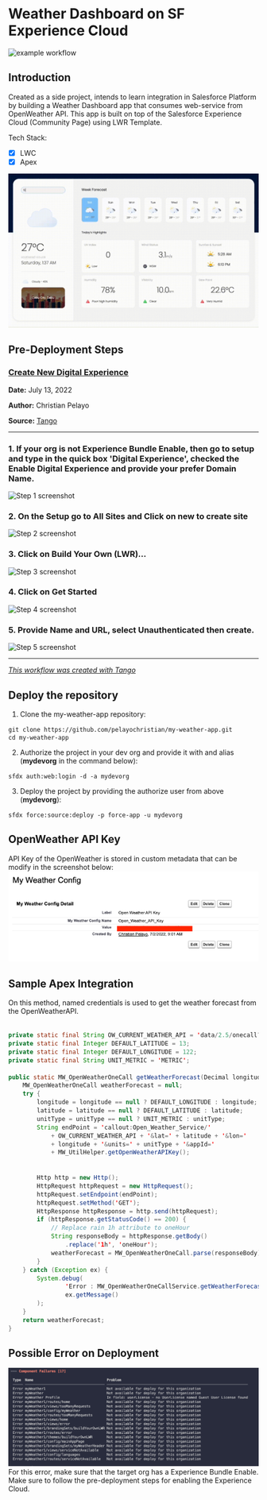 # Weather Dashboard on SF Experience Cloud
![example workflow](https://github.com/pelayochristian/my-weather-app/actions/workflows/push-development-branch.yml/badge.svg)
## Introduction
Created as a side project, intends to learn integration in Salesforce Platform by building a Weather Dashboard app that consumes web-service from OpenWeather API. This app is built on top of the Salesforce Experience Cloud (Community Page) using LWR Template. 

Tech Stack:
- [x] LWC
- [x] Apex

![](demo.gif)

## Pre-Deployment Steps
### [Create New Digital Experience](https://app.tango.us/app/workflow/e6c7a07d-3e59-4ed5-9664-2e853dde4822?utm_source=markdown&utm_medium=markdown&utm_campaign=workflow%20export%20links)



__Date:__ July 13, 2022

__Author:__ Christian Pelayo

__Source:__ [Tango](https://app.tango.us/app/workflow/e6c7a07d-3e59-4ed5-9664-2e853dde4822?utm_source=markdown&utm_medium=markdown&utm_campaign=workflow%20export%20links)

***

### 1. If your org is not Experience Bundle Enable, then go to setup and type in the quick box 'Digital Experience', checked the Enable Digital Experience and provide your prefer Domain Name.
![Step 1 screenshot](https://images.tango.us/public/image_de9d3d92-be82-424a-b627-1144b5a76a88.png?crop=focalpoint&fit=crop&fp-x=0.5000&fp-y=0.5000&fp-z=1.0000&w=1200&mark-w=0.2&mark-pad=0&mark64=aHR0cHM6Ly9pbWFnZXMudGFuZ28udXMvc3RhdGljL21hZGUtd2l0aC10YW5nby13YXRlcm1hcmsucG5n&ar=1324%3A725)


### 2. On the Setup go to All Sites and Click on new to create site
![Step 2 screenshot](https://images.tango.us/public/screenshot_df15c9cc-79db-429e-a140-5ee123316bf5.png?crop=focalpoint&fit=crop&fp-x=0.3030&fp-y=0.2667&fp-z=3.0000&w=1200&mark-w=0.2&mark-pad=0&mark64=aHR0cHM6Ly9pbWFnZXMudGFuZ28udXMvc3RhdGljL21hZGUtd2l0aC10YW5nby13YXRlcm1hcmsucG5n&ar=1920%3A943)


### 3. Click on Build Your Own (LWR)…
![Step 3 screenshot](https://images.tango.us/public/screenshot_0fc6d6a1-be5f-4896-8ab7-fdc3e9fdf353.png?crop=focalpoint&fit=crop&fp-x=0.4961&fp-y=0.4708&fp-z=1.2953&w=1200&mark-w=0.2&mark-pad=0&mark64=aHR0cHM6Ly9pbWFnZXMudGFuZ28udXMvc3RhdGljL21hZGUtd2l0aC10YW5nby13YXRlcm1hcmsucG5n&ar=1920%3A943)


### 4. Click on Get Started
![Step 4 screenshot](https://images.tango.us/public/screenshot_0d1873bd-2e93-4409-bb91-78fa929482a3.png?crop=focalpoint&fit=crop&fp-x=0.6008&fp-y=0.2444&fp-z=2.2884&w=1200&mark-w=0.2&mark-pad=0&mark64=aHR0cHM6Ly9pbWFnZXMudGFuZ28udXMvc3RhdGljL21hZGUtd2l0aC10YW5nby13YXRlcm1hcmsucG5n&ar=1920%3A943)


### 5. Provide Name and URL, select Unauthenticated then create.
![Step 5 screenshot](https://images.tango.us/public/image_3a77fced-c369-4c15-8985-187d5f712c35.png?crop=focalpoint&fit=crop&fp-x=0.5000&fp-y=0.5000&fp-z=1.0000&w=1200&mark-w=0.2&mark-pad=0&mark64=aHR0cHM6Ly9pbWFnZXMudGFuZ28udXMvc3RhdGljL21hZGUtd2l0aC10YW5nby13YXRlcm1hcmsucG5n&ar=610%3A714)


***
_[This workflow was created with Tango](https://app.tango.us/app/workflow/e6c7a07d-3e59-4ed5-9664-2e853dde4822?utm_source=markdown&utm_medium=markdown&utm_campaign=workflow%20export%20links)_

## Deploy the repository

1. Clone the my-weather-app repository:
```
git clone https://github.com/pelayochristian/my-weather-app.git
cd my-weather-app
```
2. Authorize the project in your dev org and provide it with and alias (**mydevorg** in the command below):
```
sfdx auth:web:login -d -a mydevorg
```
3. Deploy the project by providing the authorize user from above (**mydevorg**):
```
sfdx force:source:deploy -p force-app -u mydevorg
```

## OpenWeather API Key
API Key of the OpenWeather is stored in custom metadata that can be modify in the screenshot below:
![](api_key_custom_metadata.png)

## Sample Apex Integration
On this method, named credentials is used to get the weather forecast from the OpenWeatherAPI.
```java

private static final String OW_CURRENT_WEATHER_API = 'data/2.5/onecall?exclude=hourly,minutely,alerts';
private static final Integer DEFAULT_LATITUDE = 13;
private static final Integer DEFAULT_LONGITUDE = 122;
private static final String UNIT_METRIC = 'METRIC';

public static MW_OpenWeatherOneCall getWeatherForecast(Decimal longitude, Decimal latitude, String unitType) {
    MW_OpenWeatherOneCall weatherForecast = null;
    try {
        longitude = longitude == null ? DEFAULT_LONGITUDE : longitude;
        latitude = latitude == null ? DEFAULT_LATITUDE : latitude;
        unitType = unitType == null ? UNIT_METRIC : unitType;
        String endPoint = 'callout:Open_Weather_Service/' 
            + OW_CURRENT_WEATHER_API + '&lat=' + latitude + '&lon=' 
            + longitude + '&units=' + unitType + '&appId=' 
            + MW_UtilHelper.getOpenWeatherAPIKey();
        

        Http http = new Http();
        HttpRequest httpRequest = new HttpRequest();
        httpRequest.setEndpoint(endPoint);
        httpRequest.setMethod('GET');
        HttpResponse httpResponse = http.send(httpRequest);
        if (httpResponse.getStatusCode() == 200) {
            // Replace rain 1h attribute to oneHour
            String responseBody = httpResponse.getBody()
                .replace('1h', 'oneHour');
            weatherForecast = MW_OpenWeatherOneCall.parse(responseBody);
        }
    } catch (Exception ex) {
        System.debug(
                'Error : MW_OpenWeatherOneCallService.getWeatherForecast() with message ' +
                ex.getMessage()
        );
    }
    return weatherForecast;
}
```

## Possible Error on Deployment
![](error_on_deployment.png)
For this error, make sure that the target org has a Experience Bundle Enable. Make sure to follow the pre-deployment steps for enabling the Experience Cloud.
